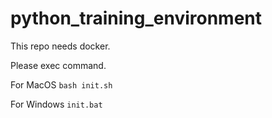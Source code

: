 # python_training_environment

This repo needs docker.

Please exec command.

For MacOS
```bash init.sh```

For Windows
```init.bat```